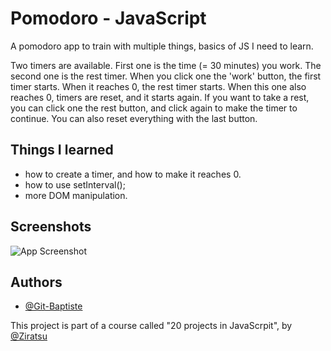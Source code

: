 
# Pomodoro - JavaScript

A pomodoro app to train with multiple things, basics of JS I need to learn.

Two timers are available. First one is the time (= 30 minutes) you work. The second one is the rest timer.
When you click one the 'work' button, the first timer starts. When it reaches 0, the rest timer starts. When this one also reaches 0, timers are reset, and it starts again.
If you want to take a rest, you can click one the rest button, and click again to make the timer to continue. You can also reset everything with the last button.


## Things I learned
  
  - how to create a timer, and how to make it reaches 0.
  - how to use setInterval();
  - more DOM manipulation.


## Screenshots

![App Screenshot](https://user-images.githubusercontent.com/75739697/163146477-053a95b5-eb69-4860-b97c-e6f042c544d1.png)



## Authors

- [@Git-Baptiste](https://github.com/Git-Baptiste)

This project is part of a course called "20 projects in JavaScrpit", by [@Ziratsu](https://github.com/Ziratsu)

